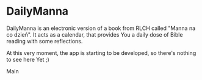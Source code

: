 # DailyManna
DailyManna is an electronic version of a book from RLCH called "Manna na co dzień". It acts as a calendar, that provides You a daily dose of Bible reading with some reflections.

At this very moment, the app is starting to be developed, so there's nothing to see here Yet ;)

Main 
